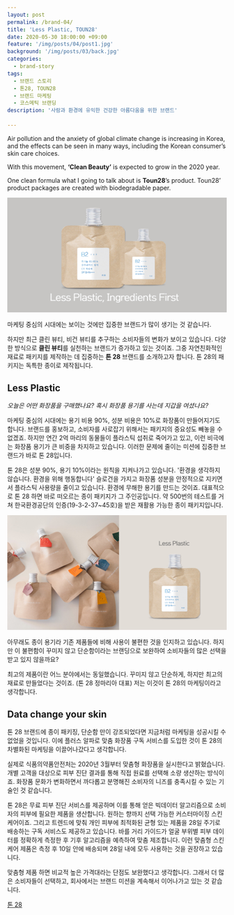 ```yaml
---
layout: post
permalink: /brand-04/
title: 'Less Plastic, TOUN28'
date: 2020-05-30 18:00:00 +09:00
feature: '/img/posts/04/post1.jpg'
background: '/img/posts/03/back.jpg'
categories:
  - brand-story
tags:
  - 브랜드 스토리
  - 톤28, TOUN28
  - 브랜드 마케팅
  - 코스메틱 브랜딩
description: '사람과 환경에 유익한 건강한 아름다움을 위한 브랜드'

---
```


Air pollution and the anxiety of global climate change is increasing in Korea, and the effects can be seen in many ways, including the Korean consumer’s skin care choices. 

With this movement, **‘Clean Beauty’** is expected to grow in the 2020 year. 

One clean formula what I going to talk about is **Toun28**’s product. Toun28’ product packages are created with biodegradable paper. 



![톤 28](/img/posts/04/post2.jpg)

마케팅 중심의 시대에는 보이는 것에만 집중한 브랜드가 많이 생기는 것 같습니다. 

하지만 최근 클린 뷰티, 비건 뷰티를 추구하는 소비자들의 변화가 보이고 있습니다. 다양한 방식으로 **클린 뷰티**를 실천하는 브랜드가 증가하고 있는 것이죠.  그중 자연친화적인 재료로 패키지를 제작하는 데 집중하는 **톤 28** 브랜드를 소개하고자 합니다. 톤 28의 패키지는 독특한 종이로 제작됩니다. 



## Less Plastic

*오늘은 어떤 화장품을 구매했나요? 혹시 화장품 용기를 사는데 지갑을 여셨나요?* 

마케팅 중심의 시대에는 용기 비용 90%, 성분 비용은 10%로 화장품이 만들어지기도 합니다. 브랜드를 홍보하고, 소비자를 사로잡기 위해서는 패키지의 중요성도 빼놓을 수 없겠죠. 하지만 연간 2억 마리의 동물들이 플라스틱 섭취로 죽어가고 있고, 이런 비극에는 화장품 용기가 큰 비중을 차지하고 있습니다. 이러한 문제에 줄이는 미션에 집중한 브랜드가 바로 톤 28입니다. 

톤 28은 성분 90%, 용기 10%이라는 원칙을 지켜나가고 있습니다. '환경을 생각하지 않습니다. 환경을 위해 행동합니다' 슬로건을 가지고 화장품 성분을 안정적으로 지키면서 플라스틱 사용량을 줄이고 있습니다. 환경에 무해한 용기를 만드는 것이죠. 대표적으로 톤 28 하면 바로 떠오르는 종이 패키지가 그 주인공입니다. 약 500번의 테스트를 거쳐 한국환경공단의 인증(19-3-2-37~45호)을 받은 재활용 가능한 종이 패키지입니다. 

![종이 패키지](/img/posts/04/post3.jpg)

아무래도 종이 용기라 기존 제품들에 비해 사용이 불편한 것을 인지하고 있습니다. 하지만 이 불편함이 꾸미지 않고 단순함이라는 브랜딩으로 보완하여 소비자들의 많은 선택을 받고 있지 않을까요?

최고의 제품이란 어느 분야에서는 동일했습니다. 꾸미지 않고 단순하게, 하지만 최고의 재료로 만들었다는 것이죠. (톤 28 정마리아 대표) 저는 이것이 톤 28의 마케팅이라고 생각합니다. 

##  Data change your skin

톤 28 브랜드에 종이 패키징, 단순함 만이 강조되었다면 지금처럼 마케팅을 성공시킬 수 없었을 것입니다. 이에 플러스 알파로 맞춤 화장품 구독 서비스를 도입한 것이 톤 28의 차별화된 마케팅을 이끌어나갔다고 생각합니다. 

실제로 식품의약품안전처는 2020년 3월부터 맞춤형 화장품을 실시한다고 밝혔습니다. 개별 고객을 대상으로 피부 진단 결과를 통해 직접 원료를 선택해 소량 생산하는 방식이죠. 화장품 문화가 변화하면서 까다롭고 분명해진 소비자의 니즈를 충족시킬 수 있는 기술인 것 같습니다. 

톤 28은 무료 피부 진단 서비스를 제공하며 이를 통해 얻은 빅데이터 알고리즘으로 소비자의 피부에 필요한 제품을 생산합니다. 원하는 향까지 선택 가능한 커스터마이징 스킨케어이죠. 그리고 트렌드에 맞춰 개인 피부에 최적화된 균형 있는 제품을 28일 주기로 배송하는 구독 서비스도 제공하고 있습니다. 바를 거리 가이드가 얼굴 부위별 피부 데이터를 정확하게 측정한 후 기후 알고리즘을 예측하여 맞춤 제조합니다. 이런 맞춤형 스킨케어 제품은 측정 후 10일 안에 배송되며 28일 내에 모두 사용하는 것을 권장하고 있습니다. 

맞춤형 제품 하면 비교적 높은 가격대라는 단점도 보완했다고 생각합니다. 그래서 더 많은 소비자들이 선택하고, 회사에서는 브랜드 미션을 계속해서 이어나가고 있는 것 같습니다. 

[톤 28](https://toun28.s3.ap-northeast-2.amazonaws.com/mv/renewal_manufacturing_190709_final.mp4)  

